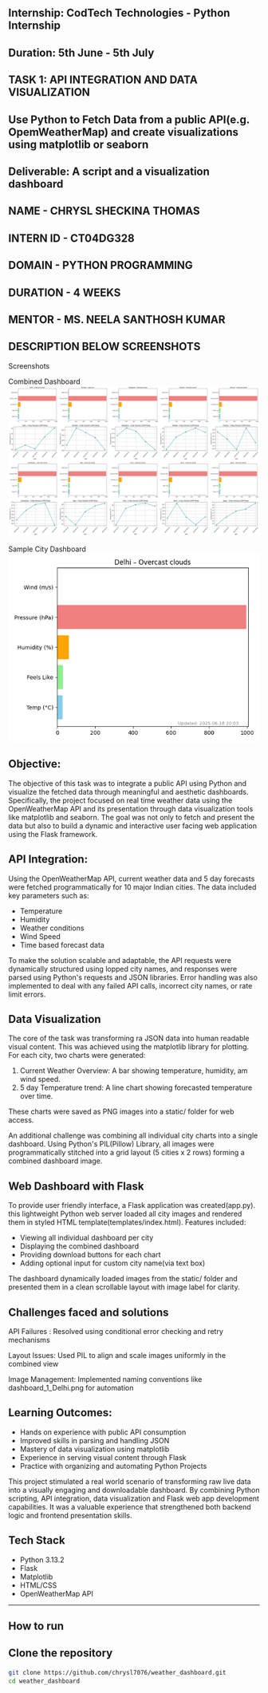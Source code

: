 ## Internship: CodTech Technologies - Python Internship
## Duration: 5th June - 5th July
## TASK 1: API INTEGRATION AND DATA VISUALIZATION

## Use Python to Fetch Data from a public API(e.g. OpemWeatherMap) and create visualizations using matplotlib or seaborn 
## Deliverable: A script and a visualization dashboard

## NAME - CHRYSL SHECKINA THOMAS 
## INTERN ID - CT04DG328 
## DOMAIN - PYTHON PROGRAMMING 
## DURATION - 4 WEEKS 
## MENTOR - MS. NEELA SANTHOSH KUMAR

## DESCRIPTION BELOW SCREENSHOTS

Screenshots

Combined Dashboard
![Combined Dashboard](static/weather_combined_dashboard.png)

Sample City Dashboard
![Delhi Dashboard](static/dashboard_1_Delhi.png)

## Objective:
The objective of this task was to integrate a public API using Python and visualize the fetched data through meaningful and aesthetic dashboards. Specifically, the project focused on real time weather data using the OpenWeatherMap API and its presentation through data visualization tools like matplotlib and seaborn. The goal was not only to fetch and present the data but also to build a dynamic and interactive user facing web application using the Flask framework.

## API Integration:
Using the OpenWeatherMap API, current weather data and 5 day forecasts were fetched programmatically for 10 major Indian cities. The data included key parameters such as: 

- Temperature
- Humidity
- Weather conditions
- Wind Speed 
- Time based forecast data

To make the solution scalable and adaptable, the API requests were dynamically structured using lopped city names, and responses were parsed using Python's requests and JSON libraries. Error handling was also implemented to deal with any failed API calls, incorrect city names, or rate limit errors. 

## Data Visualization
The core of the task was transforming ra JSON data into human readable visual content. This was achieved using the matplotlib library for plotting. For each city, two charts were generated:

1. Current Weather Overview: A bar showing temperature, humidity, am wind speed. 
2. 5 day Temperature trend: A line chart showing forecasted temperature over time. 

These charts were saved as PNG images into a static/ folder for web access. 

An additional challenge was combining all individual city charts into a single dashboard. Using Python's PIL(Pillow) Library, all images were programmatically stitched into a grid layout (5 cities x 2 rows) forming a combined dashboard image. 

## Web Dashboard with Flask 
To provide user friendly interface, a Flask application was created(app.py). this lightweight Python web server loaded all city images and rendered them in styled HTML template(templates/index.html). Features included:
- Viewing all individual dashboard per city 
- Displaying the combined dashboard
- Providing download buttons for each chart
- Adding optional input for custom city name(via text box)

The dashboard dynamically loaded images from the static/ folder and presented them in a clean scrollable layout with image label for clarity. 

## Challenges faced and solutions
API Failures : Resolved using conditional error checking and retry mechanisms

Layout Issues: Used PIL to align and scale images uniformly in the combined view

Image Management: Implemented naming conventions like dashboard_1_Delhi.png for automation

## Learning Outcomes: 

- Hands on experience with public API consumption
- Improved skills in parsing and handling JSON 
- Mastery of data visualization using matplotlib
- Experience in serving visual content through Flask
- Practice with organizing and automating Python Projects

This project stimulated a real world scenario of transforming raw live data into a visually engaging and downloadable dashboard. By combining Python scripting, API integration, data visualization and Flask web app development capabilities. It was a valuable experience that strengthened both backend logic and frontend presentation skills. 

## Tech Stack

- Python 3.13.2
- Flask  
- Matplotlib  
- HTML/CSS  
- OpenWeatherMap API

---


## How to run

## Clone the repository
```bash
git clone https://github.com/chrysl7076/weather_dashboard.git
cd weather_dashboard

